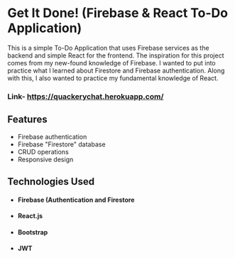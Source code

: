 # Get It Done! (Firebase & React To-Do Application)

This is a simple To-Do Application that uses Firebase services as the backend and simple React for the frontend. The inspiration for this project comes from my new-found knowledge of Firebase. I wanted to put into practice what I learned about Firestore and Firebase authentication. Along with this, I also wanted to practice my fundamental knowledge of React.

### Link- https://quackerychat.herokuapp.com/

## Features

- Firebase authentication
- Firebase "Firestore" database
- CRUD operations
- Responsive design

## Technologies Used
- #### Firebase (Authentication and Firestore
- #### React.js
- #### Bootstrap
- #### JWT
